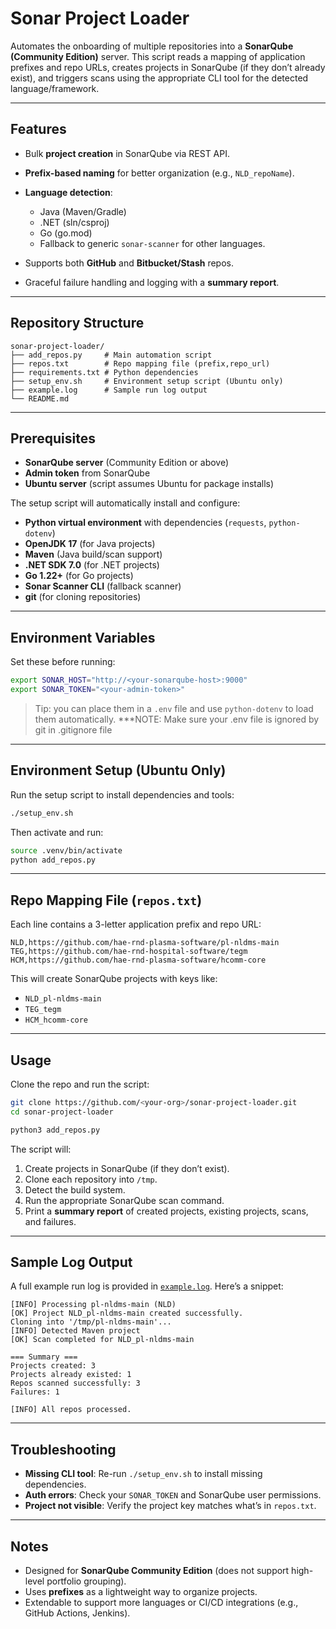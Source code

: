 # Sonar Project Loader

Automates the onboarding of multiple repositories into a **SonarQube (Community Edition)** server.
This script reads a mapping of application prefixes and repo URLs, creates projects in SonarQube (if they don’t already exist), and triggers scans using the appropriate CLI tool for the detected language/framework.

---

## Features

* Bulk **project creation** in SonarQube via REST API.
* **Prefix-based naming** for better organization (e.g., `NLD_repoName`).
* **Language detection**:

  * Java (Maven/Gradle)
  * .NET (sln/csproj)
  * Go (go.mod)
  * Fallback to generic `sonar-scanner` for other languages.
* Supports both **GitHub** and **Bitbucket/Stash** repos.
* Graceful failure handling and logging with a **summary report**.

---

## Repository Structure

```
sonar-project-loader/
├── add_repos.py     # Main automation script
├── repos.txt        # Repo mapping file (prefix,repo_url)
├── requirements.txt # Python dependencies
├── setup_env.sh     # Environment setup script (Ubuntu only)
├── example.log      # Sample run log output
└── README.md
```

---

## Prerequisites

* **SonarQube server** (Community Edition or above)
* **Admin token** from SonarQube
* **Ubuntu server** (script assumes Ubuntu for package installs)

The setup script will automatically install and configure:

* **Python virtual environment** with dependencies (`requests`, `python-dotenv`)
* **OpenJDK 17** (for Java projects)
* **Maven** (Java build/scan support)
* **.NET SDK 7.0** (for .NET projects)
* **Go 1.22+** (for Go projects)
* **Sonar Scanner CLI** (fallback scanner)
* **git** (for cloning repositories)

---

## Environment Variables

Set these before running:

```bash
export SONAR_HOST="http://<your-sonarqube-host>:9000"
export SONAR_TOKEN="<your-admin-token>"
```

> Tip: you can place them in a `.env` file and use `python-dotenv` to load them automatically.
***NOTE: Make sure your .env file is ignored by git in .gitignore file

---

## Environment Setup (Ubuntu Only)

Run the setup script to install dependencies and tools:

```bash
./setup_env.sh
```

Then activate and run:

```bash
source .venv/bin/activate
python add_repos.py
```

---

## Repo Mapping File (`repos.txt`)

Each line contains a 3-letter application prefix and repo URL:

```text
NLD,https://github.com/hae-rnd-plasma-software/pl-nldms-main
TEG,https://github.com/hae-rnd-hospital-software/tegm
HCM,https://github.com/hae-rnd-plasma-software/hcomm-core
```

This will create SonarQube projects with keys like:

* `NLD_pl-nldms-main`
* `TEG_tegm`
* `HCM_hcomm-core`

---

## Usage

Clone the repo and run the script:

```bash
git clone https://github.com/<your-org>/sonar-project-loader.git
cd sonar-project-loader

python3 add_repos.py
```

The script will:

1. Create projects in SonarQube (if they don’t exist).
2. Clone each repository into `/tmp`.
3. Detect the build system.
4. Run the appropriate SonarQube scan command.
5. Print a **summary report** of created projects, existing projects, scans, and failures.

---

## Sample Log Output

A full example run log is provided in [`example.log`](example.log).
Here’s a snippet:

```text
[INFO] Processing pl-nldms-main (NLD)
[OK] Project NLD_pl-nldms-main created successfully.
Cloning into '/tmp/pl-nldms-main'...
[INFO] Detected Maven project
[OK] Scan completed for NLD_pl-nldms-main

=== Summary ===
Projects created: 3
Projects already existed: 1
Repos scanned successfully: 3
Failures: 1

[INFO] All repos processed.
```

---

## Troubleshooting

* **Missing CLI tool**: Re-run `./setup_env.sh` to install missing dependencies.
* **Auth errors**: Check your `SONAR_TOKEN` and SonarQube user permissions.
* **Project not visible**: Verify the project key matches what’s in `repos.txt`.

---

## Notes

* Designed for **SonarQube Community Edition** (does not support high-level portfolio grouping).
* Uses **prefixes** as a lightweight way to organize projects.
* Extendable to support more languages or CI/CD integrations (e.g., GitHub Actions, Jenkins).

